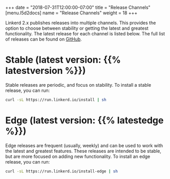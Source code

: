 +++
date = "2018-07-31T12:00:00-07:00"
title = "Release Channels"
[menu.l5d2docs]
  name = "Release Channels"
  weight = 18
+++

Linkerd 2.x publishes releases into multiple channels. This provides the option to
choose between stability or getting the latest and greatest functionality. The
latest release for each channel is listed below. The full list of releases can
be found on [GitHub](https://github.com/linkerd/linkerd2/releases).

# Stable (latest version: {{% latestversion %}})

Stable releases are periodic, and focus on stability. To install a stable
release, you can run:

```bash
curl -sL https://run.linkerd.io/install | sh
```

# Edge (latest version: {{% latestedge %}})

Edge releases are frequent (usually, weekly) and can be used to work with the
latest and greatest features. These releases are intended to be stable, but are
more focused on adding new functionality. To install an edge release, you can
run:

```bash
curl -sL https://run.linkerd.io/install-edge | sh
```
